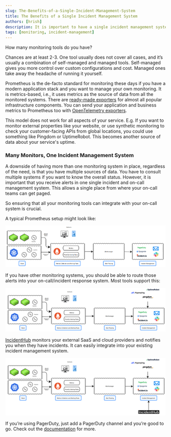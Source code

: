 ```yaml
---
slug: The-Benefits-of-a-Single-Incident-Management-System
title: The Benefits of a Single Incident Management System
authors: [hrish]
description: It is important to have a single incident management system irrespective of how many monitoring systems you have.
tags: [monitoring, incident-management]
---
```


How many monitoring tools do you have?

Chances are at least 2-3. One tool usually does not cover all cases, and it’s usually a combination of self-managed and managed tools. 
Self-managed gives you more control over custom configurations and cost. Managed ones take away the headache of running it yourself.

Prometheus is the de-facto standard for monitoring these days if you have a modern application stack and you want to manage your own
 monitoring. It is metrics-based, i.e., it uses metrics as the source of data from all the monitored systems. There are 
 [ready-made exporters](https://prometheus.io/docs/instrumenting/exporters/) for almost all popular infrastructure components. 
 You can send your application and business metrics to Prometheus too with 
 [OpenTelemetry exporters](https://opentelemetry.io/docs/specs/otel/metrics/sdk_exporters/prometheus/).

This model does not work for all aspects of your service. E.g. If you want to monitor external properties like your website, or use synthetic
 monitoring to check your customer-facing APIs from global locations, you could use something like Pingdom or UptimeRobot. This becomes another source of 
 data about your service's uptime.

### Many Monitors, One Incident Management System
A downside of having more than one monitoring system in place, regardless of the need, is that you have multiple sources of data. You have to
 consult multiple systems if you want to know the overall status. However, it is important that you receive alerts in one single incident and 
 on-call management system. This allows a single place from where your on-call teams can get paged.

So ensuring that all your monitoring tools can integrate with your on-call system is crucial.

A typical Prometheus setup might look like:

![Monitoring setup](/img/unified-monitoring-1.png)

If you have other monitoring systems, you should be able to route those alerts into your on-call/incident response system. Most tools support this:

![Monitoring setup](/img/unified-monitoring-2.png)

[IncidentHub](https://incidenthub.cloud/) monitors your external SaaS and cloud providers and notifies you when they have incidents. 
It can easily integrate into your existing incident management system.

![Monitoring setup](/img/unified-monitoring-3.png)

If you’re using PagerDuty, just add a PagerDuty channel and you’re good to go. Check out the [documentation](https://docs.incidenthub.cloud/channels) for more.
